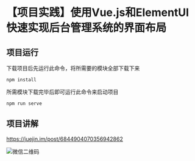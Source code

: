 # 【项目实践】使用Vue.js和ElementUI快速实现后台管理系统的界面布局

## 项目运行

下载项目后先运行此命令，将所需要的模块全部下载下来

```
npm install
```

所需模块下载完毕后即可运行此命令来启动项目

```
npm run serve
```

## 项目讲解

https://juejin.im/post/6844904070356942862

![微信二维码](http://ww1.sinaimg.cn/large/dcdff92dgy1glnmky7fb7j20p00dwdig.jpg)
